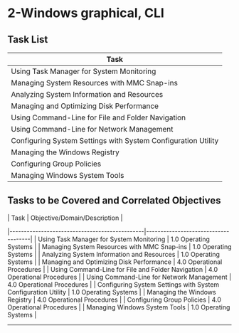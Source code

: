 # 2-Windows graphical, CLI

## Task List


| Task                                         |
|-----------------------------------------------|
| Using Task Manager for System Monitoring      |
| Managing System Resources with MMC Snap-ins   |
| Analyzing System Information and Resources    |
| Managing and Optimizing Disk Performance      |
| Using Command-Line for File and Folder Navigation |
| Using Command-Line for Network Management     |
| Configuring System Settings with System Configuration Utility |
| Managing the Windows Registry                 |
| Configuring Group Policies                    |
| Managing Windows System Tools                 |

## Tasks to be Covered and Correlated Objectives


| Task                                         | Objective/Domain/Description        |

|-----------------------------------------------|-------------------------------------|
| Using Task Manager for System Monitoring      | 1.0 Operating Systems               |
| Managing System Resources with MMC Snap-ins   | 1.0 Operating Systems               |
| Analyzing System Information and Resources    | 1.0 Operating Systems               |
| Managing and Optimizing Disk Performance      | 4.0 Operational Procedures          |
| Using Command-Line for File and Folder Navigation | 4.0 Operational Procedures     |
| Using Command-Line for Network Management     | 4.0 Operational Procedures          |
| Configuring System Settings with System Configuration Utility | 1.0 Operating Systems |
| Managing the Windows Registry                 | 4.0 Operational Procedures          |
| Configuring Group Policies                    | 4.0 Operational Procedures          |
| Managing Windows System Tools                 | 1.0 Operating Systems               |

---


